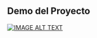 ## Demo del Proyecto

[![IMAGE ALT TEXT](http://img.youtube.com/vi/Y5TaLf5qefI/0.jpg)](http://www.youtube.com/watch?v=Y5TaLf5qefI "Design package Demo")
